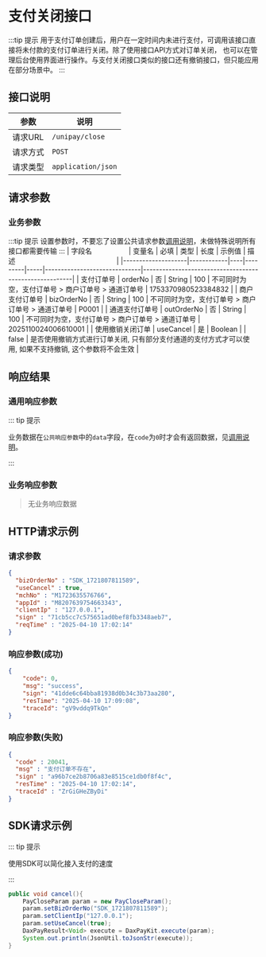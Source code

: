 # 支付关闭接口
:::tip 提示
用于支付订单创建后，用户在一定时间内未进行支付，可调用该接口直接将未付款的支付订单进行关闭。除了使用接口API方式对订单关闭，
也可以在管理后台使用界面进行操作。与支付关闭接口类似的接口还有撤销接口，但只能应用在部分场景中。
:::

## 接口说明

| 参数    | 说明                 |
|-------|--------------------|
| 请求URL | `/unipay/close`    |
| 请求方式  | `POST`             |
| 请求类型  | `application/json` |

## 请求参数

### 业务参数
:::tip 提示
设置参数时，不要忘了设置公共请求参数[调用说明](../overview/调用说明.md)，未做特殊说明所有接口都需要传输
:::
| 字段名<img width=70/> | 变量名        | 必填 | 类型      | 长度  | 示例值                          | 描述<img width=200/>                                     |
|--------------------|------------|----|---------|-----|------------------------------|--------------------------------------------------------|
| 支付订单号              | orderNo    | 否  | String  | 100 | 不可同时为空，支付订单号 > 商户订单号 > 通道订单号 | 1753370980523384832                                    |
| 商户支付订单号            | bizOrderNo | 否  | String  | 100 | 不可同时为空，支付订单号 > 商户订单号 > 通道订单号 | P0001                                                  |
| 通道支付订单号            | outOrderNo | 否  | String  | 100 | 不可同时为空，支付订单号 > 商户订单号 > 通道订单号 | 2025110024006610001                                    |
| 使用撤销关闭订单           | useCancel  | 是  | Boolean |     | false                        | 是否使用撤销方式进行订单关闭, 只有部分支付通道的支付方式才可以使用, 如果不支持撤销, 这个参数将不会生效 |

## 响应结果

### 通用响应参数
::: tip 提示

业务数据在`公共响应参数`中的`data`字段，在`code`为`0`时才会有返回数据，见[调用说明](../overview/调用说明.md)。

:::

### 业务响应参数
> 无业务响应数据

## HTTP请求示例
### 请求参数
```json
{
  "bizOrderNo" : "SDK_1721807811589",
  "useCancel" : true,
  "mchNo" : "M1723635576766",
  "appId" : "M8207639754663343",
  "clientIp" : "127.0.0.1",
  "sign" : "71cb5cc7c575651ad0bef8fb3348aeb7",
  "reqTime" : "2025-04-10 17:02:14"
}
```

### 响应参数(成功)

```json
{
    "code": 0,
    "msg": "success",
    "sign": "41dde6c64bba81938d0b34c3b73aa280",
    "resTime": "2025-04-10 17:09:08",
    "traceId": "gV9vddq9TkQn"
}
```

### 响应参数(失败)

```json
{
  "code" : 20041,
  "msg" : "支付订单不存在",
  "sign" : "a96b7ce2b8706a83e8515ce1db0f8f4c",
  "resTime" : "2025-04-10 17:02:14",
  "traceId" : "ZrGiGHeZByDi"
}
```

## SDK请求示例

::: tip 提示

使用SDK可以简化接入支付的速度

:::

```java
public void cancel(){
    PayCloseParam param = new PayCloseParam();
    param.setBizOrderNo("SDK_1721807811589");
    param.setClientIp("127.0.0.1");
    param.setUseCancel(true);
    DaxPayResult<Void> execute = DaxPayKit.execute(param);
    System.out.println(JsonUtil.toJsonStr(execute));
}
```
